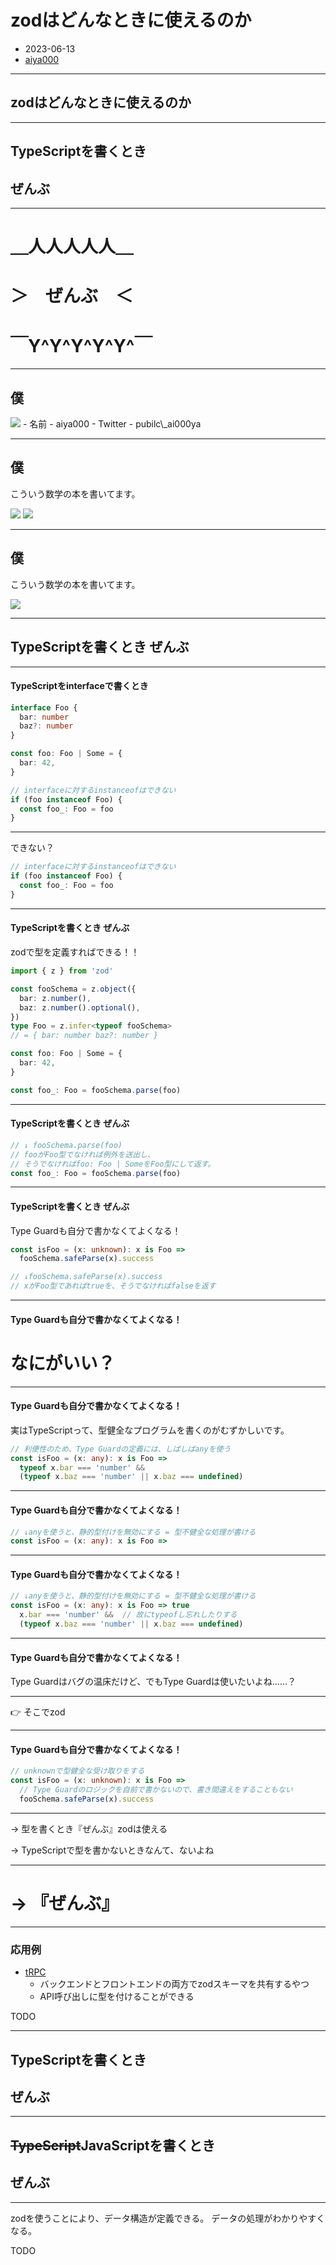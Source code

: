 # zodはどんなときに使えるのか

- 2023-06-13
- [aiya000](https://twitter.com/public_ai000ya)

- - - - -

## zodはどんなときに使えるのか

- - - - -

## TypeScriptを書くとき
## ぜんぶ

- - - - -

# ＿人人人人人＿
# ＞　ぜんぶ　＜
# ￣Y^Y^Y^Y^Y^￣

- - - - -

## 僕

<img src="./profile.png" class="profile" />
- 名前
    - aiya000
- Twitter
    - pubilc\_ai000ya

- - - - -

## 僕

こういう数学の本を書いてます。

<div>
    <img src="./setulab-cover.png" class="book" />
    <img src="./setulab-backcover.png" class="book" />
</div>

- - - - -

## 僕

こういう数学の本を書いてます。

![](./nico-cover.png)

- - - - -

## TypeScriptを書くとき ぜんぶ

- - - - -

#### TypeScriptをinterfaceで書くとき

```typescript
interface Foo {
  bar: number
  baz?: number
}

const foo: Foo | Some = {
  bar: 42,
}

// interfaceに対するinstanceofはできない
if (foo instanceof Foo) {
  const foo_: Foo = foo
}
```

- - - - -

できない？

```typescript
// interfaceに対するinstanceofはできない
if (foo instanceof Foo) {
  const foo_: Foo = foo
}
```

- - - - -

#### TypeScriptを書くとき ぜんぶ

zodで型を定義すればできる！！

```typescript
import { z } from 'zod'

const fooSchema = z.object({
  bar: z.number(),
  baz: z.number().optional(),
})
type Foo = z.infer<typeof fooSchema>
// = { bar: number baz?: number }

const foo: Foo | Some = {
  bar: 42,
}

const foo_: Foo = fooSchema.parse(foo)
```

- - - - -

#### TypeScriptを書くとき ぜんぶ

```typescript
// ↓ fooSchema.parse(foo)
// fooがFoo型でなければ例外を送出し、
// そうでなければfoo: Foo | SomeをFoo型にして返す。
const foo_: Foo = fooSchema.parse(foo)
```

- - - - -

#### TypeScriptを書くとき ぜんぶ

Type Guardも自分で書かなくてよくなる！

```typescript
const isFoo = (x: unknown): x is Foo =>
  fooSchema.safeParse(x).success

// ↓fooSchema.safeParse(x).success
// xがFoo型であればtrueを、そうでなければfalseを返す
```

- - - - -

#### Type Guardも自分で書かなくてよくなる！

# なにがいい？

- - - - -

#### Type Guardも自分で書かなくてよくなる！

実はTypeScriptって、型健全なプログラムを書くのがむずかしいです。

```typescript
// 利便性のため、Type Guardの定義には、しばしばanyを使う
const isFoo = (x: any): x is Foo =>
  typeof x.bar === 'number' &&
  (typeof x.baz === 'number' || x.baz === undefined)
```

- - - - -

#### Type Guardも自分で書かなくてよくなる！

```typescript
// ↓anyを使うと、静的型付けを無効にする = 型不健全な処理が書ける
const isFoo = (x: any): x is Foo =>
```

- - - - -

#### Type Guardも自分で書かなくてよくなる！

```typescript
// ↓anyを使うと、静的型付けを無効にする = 型不健全な処理が書ける
const isFoo = (x: any): x is Foo => true
  x.bar === 'number' &&  // 故にtypeofし忘れしたりする
  (typeof x.baz === 'number' || x.baz === undefined)
```

- - - - -

#### Type Guardも自分で書かなくてよくなる！

Type Guardはバグの温床だけど、でもType Guardは使いたいよね……？

- - - - -

👉 そこでzod

- - - - -

#### Type Guardも自分で書かなくてよくなる！

```typescript
// unknownで型健全な受け取りをする
const isFoo = (x: unknown): x is Foo =>
  // Type Guardのロジックを自前で書かないので、書き間違えをすることもない
  fooSchema.safeParse(x).success
```

- - - - -

→ 型を書くとき『ぜんぶ』zodは使える

→ TypeScriptで型を書かないときなんて、ないよね

- - - - -

# → 『ぜんぶ』

- - - - -

### 応用例

- [tRPC](https://github.com/trpc/trpc)
    - バックエンドとフロントエンドの両方でzodスキーマを共有するやつ
    - API呼び出しに型を付けることができる

TODO

- - - - -

## TypeScriptを書くとき
## ぜんぶ

- - - - -

## ~~TypeScript~~JavaScriptを書くとき
## ぜんぶ

- - - - -

zodを使うことにより、データ構造が定義できる。
データの処理がわかりやすくなる。

TODO
